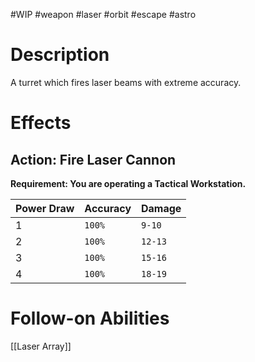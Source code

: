 #WIP #weapon #laser #orbit #escape #astro

# Description

A turret which fires laser beams with extreme accuracy.

# Effects

## Action: Fire Laser Cannon

**Requirement: You are operating a Tactical Workstation.**

| Power Draw | Accuracy | Damage |
| -----------|----------|--------|
| 1 | `100%` | `9-10` |
| 2 | `100%` | `12-13` |
| 3 | `100%` | `15-16` |
| 4 | `100%` | `18-19` |

# Follow-on Abilities

[[Laser Array]]